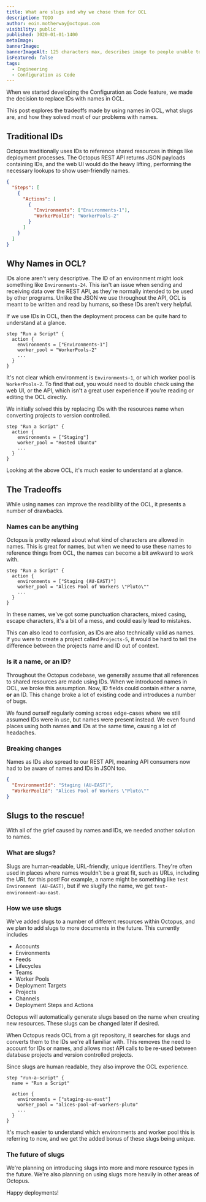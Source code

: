```yaml
---
title: What are slugs and why we chose them for OCL
description: TODO
author: eoin.motherway@octopus.com
visibility: public
published: 3020-01-01-1400
metaImage: 
bannerImage: 
bannerImageAlt: 125 characters max, describes image to people unable to see it.
isFeatured: false
tags: 
  - Engineering
  - Configuration as Code
---
```


When we started developing the Configuration as Code feature, we made the decision to replace IDs with names in OCL.

This post explores the tradeoffs made by using names in OCL, what slugs are, and how they solved most of our problems with names.

## Traditional IDs

Octopus traditionally uses IDs to reference shared resources in things like deployment processes. The Octopus REST API returns JSON payloads containing IDs, and the web UI would do the heavy lifting, performing the necessary lookups to show user-friendly names.

```json
{
  "Steps": [
    {
      "Actions": [
        {
          "Environments": ["Environments-1"],
          "WorkerPoolId": "WorkerPools-2"
        }
      ]
    }
  ]
}
```

## Why Names in OCL?

IDs alone aren't very descriptive. The ID of an environment might look something like `Environments-24`. This isn't an issue when sending and receiving data over the REST API, as they're normally intended to be used by other programs. Unlike the JSON we use throughout the API, OCL is meant to be written and read by humans, so these IDs aren't very helpful.

If we use IDs in OCL, then the deployment process can be quite hard to understand at a glance.

```ocl
step "Run a Script" {
  action {
    environments = ["Environments-1"]
    worker_pool = "WorkerPools-2"
    ...
  }
}
```

It's not clear which environment is `Environments-1`, or which worker pool is `WorkerPools-2`. To find that out, you would need to double check using the web UI, or the API, which isn't a great user experience if you're reading or editing the OCL directly.

We initially solved this by replacing IDs with the resources name when converting projects to version controlled.

```ocl
step "Run a Script" {
  action {
    environments = ["Staging"]
    worker_pool = "Hosted Ubuntu"
    ...
  }
}
```

Looking at the above OCL, it's much easier to understand at a glance.

## The Tradeoffs

While using names can improve the readibility of the OCL, it presents a number of drawbacks.

### Names can be anything

Octopus is pretty relaxed about what kind of characters are allowed in names. This is great for names, but when we need to use these names to reference things from OCL, the names can become a bit awkward to work with.

```ocl
step "Run a Script" {
  action {
    environments = ["Staging (AU-EAST)"]
    worker_pool = "Alices Pool of Workers \"Pluto\""
    ...
  }
}
```

In these names, we've got some punctuation characters, mixed casing, escape characters, it's a bit of a mess, and could easily lead to mistakes.

This can also lead to confusion, as IDs are also technically valid as names. If you were to create a project called `Projects-5`, it would be hard to tell the difference between the projects name and ID out of context.

### Is it a name, or an ID?

Throughout the Octopus codebase, we generally assume that all references to shared resources are made using IDs. When we introduced names in OCL, we broke this assumption.
Now, ID fields could contain either a name, **or** an ID. This change broke a lot of existing code and introduces a number of bugs.

We found ourself regularly coming across edge-cases where we still assumed IDs were in use, but names were present instead. We even found places using both names **and** IDs at the same time, causing a lot of headaches.

### Breaking changes

Names as IDs also spread to our REST API, meaning API consumers now had to be aware of names and IDs in JSON too.

```json
{
  "EnvironmentId": "Staging (AU-EAST)",
  "WorkerPoolId": "Alices Pool of Workers \"Pluto\""
}
```



## Slugs to the rescue!

With all of the grief caused by names and IDs, we needed another solution to names.

### What are slugs?

Slugs are human-readable, URL-friendly, unique identifiers. They're often used in places where names wouldn't be a great fit, such as URLs, including the URL for this post!
For example, a name might be something like `Test Environment (AU-EAST)`, but if we slugify the name, we get `test-environment-au-east`.

### How we use slugs

We've added slugs to a number of different resources within Octopus, and we plan to add slugs to more documents in the future. This currently includes
- Accounts
- Environments
- Feeds
- Lifecycles
- Teams
- Worker Pools
- Deployment Targets
- Projects
- Channels
- Deployment Steps and Actions

Octopus will automatically generate slugs based on the name when creating new resources. These slugs can be changed later if desired.

When Octopus reads OCL from a git repository, it searches for slugs and converts them to the IDs we're all familiar with.
This removes the need to account for IDs or names, and allows most API calls to be re-used between database projects and version controlled projects.

Since slugs are human readable, they also improve the OCL experience.

```ocl
step "run-a-script" {
  name = "Run a Script"

  action {
    environments = ["staging-au-east"]
    worker_pool = "alices-pool-of-workers-pluto"
    ...
  }
}
```

It's much easier to understand which environments and worker pool this is referring to now, and we get the added bonus of these slugs being unique.

### The future of slugs

We're planning on introducing slugs into more and more resource types in the future.
We're also planning on using slugs more heavily in other areas of Octopus.

Happy deployments!
